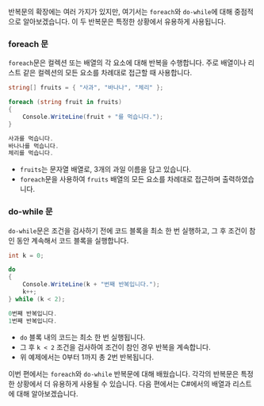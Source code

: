반복문의 확장에는 여러 가지가 있지만, 여기서는 `foreach`와 `do-while`에 대해 중점적으로 알아보겠습니다. 이 두 반복문은 특정한 상황에서 유용하게 사용됩니다.

### foreach 문

`foreach`문은 컬렉션 또는 배열의 각 요소에 대해 반복을 수행합니다. 주로 배열이나 리스트 같은 컬렉션의 모든 요소를 차례대로 접근할 때 사용합니다.

```c#
string[] fruits = { "사과", "바나나", "체리" };

foreach (string fruit in fruits)
{
    Console.WriteLine(fruit + "를 먹습니다.");
}
```

```c#
사과를 먹습니다.
바나나를 먹습니다.
체리를 먹습니다.
```

- `fruits`는 문자열 배열로, 3개의 과일 이름을 담고 있습니다.
- `foreach`문을 사용하여 `fruits` 배열의 모든 요소를 차례대로 접근하며 출력하였습니다.

### do-while 문

`do-while`문은 조건을 검사하기 전에 코드 블록을 최소 한 번 실행하고, 그 후 조건이 참인 동안 계속해서 코드 블록을 실행합니다.

```c#
int k = 0;

do
{
    Console.WriteLine(k + "번째 반복입니다.");
    k++;
} while (k < 2);
```

```c#
0번째 반복입니다.
1번째 반복입니다.
```

- `do` 블록 내의 코드는 최소 한 번 실행됩니다.
- 그 후 `k < 2` 조건을 검사하여 조건이 참인 경우 반복을 계속합니다.
- 위 예제에서는 0부터 1까지 총 2번 반복됩니다.

이번 편에서는 `foreach`와 `do-while` 반복문에 대해 배웠습니다. 각각의 반복문은 특정한 상황에서 더 유용하게 사용될 수 있습니다. 다음 편에서는 C#에서의 배열과 리스트에 대해 알아보겠습니다.